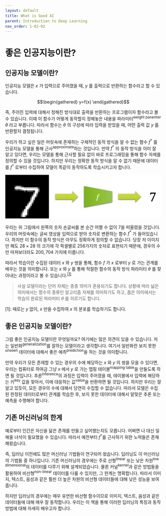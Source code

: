 ```yaml
---
layout: default
title: What is Good AI
parent: Introduction to Deep Learning
nav_order: 1-02-02
---
```


# 좋은 인공지능이란?

## 인공지능 모델이란?

인공지능 모델은 $x$ 가 입력으로 주어졌을 때, $y$ 를 출력으로 반환하는 함수라고 할 수 있습니다.

$$\begin{gathered}
y=f(x)
\end{gathered}$$

즉, 주어진 입력에 대해서 정해진 방식대로 출력을 반환하는 프로그램이자 함수라고 볼 수 있습니다.
이때 이 함수가 어떻게 동작할지 정해놓은 내용을 파라미터<sup>weight paramter</sup> $\theta$ 라고 부릅니다.
따라서 함수는 $\theta$ 의 구성에 따라 입력을 받았을 때, 어떤 출력 값 $y$ 를 반환할지 결정됩니다.

우리가 하고 싶은 일은 머릿속에 존재하는 구체적인 동작 방식을 알 수 없는 함수 $f^*$ 를 인공지능 모델을 통해 근사<sup>approximate</sup>하는 것입니다.
만약 $f^*$ 의 동작 방식을 이미 잘 알고 있다면, 우리는 모델을 통해 근사할 필요 없이 바로 프로그래밍을 통해 함수 자체를 정의할 수 있을 것입니다.
하지만 우리는 정확한 동작 방식을 알 수 없기 때문에 데이터를 $f^*$ 로부터 수집하여 모델이 똑같이 동작하도록 학습시키고자 합니다.

![숫자 손 글씨를 인식하는 함수](../../assets/images/1-02-02/model.png)

우리는 위 그림에서 왼쪽의 숫자 손글씨를 본 순간 어쩔 수 없이 7을 떠올렸을 것입니다.
우리의 머릿속에는 글씨 영상을 입력으로 받아 숫자로 변환하는 함수 $f^*$ 가 들어있습니다.
하지만 이 함수의 동작 방식은 아무도 정확하게 정의할 수 없습니다.
당장 저 이미지만 해도 $28\times28$ 의 크기에 각 픽셀별로 256가지의 숫자로 표현되기 때문에, 경우의 수만 따져보더라도 $200,704$ 가지에 이릅니다.

따라서 학습이란 수집된 데이터 $x$ 와 $y$ 쌍을 통해, 함수 $f$ 가 $x$ 로부터 $y$ 로 가는 관계를 배우는 것을 의미합니다.
또는 $x$ 와 $y$ 를 통해 적절한 함수의 동작 방식 파라미터 $\theta$ 를 찾아내는 과정이라고 볼 수 있습니다.<sup>[[1]](#footnote_1)</sup>

> 사실 모델이라는 단어 자체는 종종 의미가 혼용되기도 합니다.
> 상황에 따라 넓은 의미에서는 함수의 종류인 알고리즘 자체를 의미하기도 하고, 좁은 의미에서는 학습이 완료된 파라미터 $\theta$ 를 이르기도 합니다.

<a name="footnote_1">[1]</a>: 때로는 $y$ 없이, $x$ 만을 수집하여 $x$ 의 분포를 학습하기도 합니다.

## 좋은 인공지능 모델이란?

그럼 좋은 인공지능 모델이란 무엇일까요?
여기에는 많은 의견이 있을 수 있습니다.
저는 일반화<sup>generalization</sup>를 잘하는 모델이라고 생각합니다.
여기서 일반화란 보지 못한<sup>unseen</sup> 데이터에 대해서 좋은 예측<sup>prediction</sup>을 하는 것을 의미합니다.

만약 우리가 모든 존재할 수 있는 경우의 수에 해당하는 $x$ 와 $y$ 의 쌍을 모을 수 있다면, 우리는 컴퓨터로 하여금 그냥 $x$ 에서 $y$ 로 가는 맵핑 테이블<sup>mapping table</sup>을 만들도록 하면 될 것입니다.
추론<sup>inference</sup>의 과정은 입력이 주어졌을 때, 테이블에서 입력에 해당하는 키<sup>key</sup> 값을 찾아서, 이에 대응하는 값<sup>value</sup>을 반환하면 될 것입니다.
하지만 우리는 잘 알고 있듯이, 모든 경우의 수에 대해서 당연히 수집할 수 없습니다.
따라서 모델은 수집된 한정된 데이터로부터 관계를 학습한 후, 보지 못한 데이터에 대해서 알맞은 추론 또는 예측을 수행해야 합니다.

## 기존 머신러닝의 한계

예로부터 인간은 자신을 닮은 존재를 만들고 싶어했는지도 모릅니다.
어쩌면 나 대신 일해줄 녀석이 필요했을 수 있습니다.
따라서 예전부터 $f^*$를 근사하기 위한 노력들은 존재해왔습니다.

즉, 딥러닝 이전에도 많은 머신러닝 기법들이 연구되어 왔습니다.
딥러닝도 이 머신러닝의 기법들 중 하나입니다.
기존 머신러닝의 경우에는 주로 선형<sup>linear</sup> 또는 낮은 차원<sup>low dimensional</sup>의 데이터를 다루기 위해 설계되었습니다.
물론 커널<sup>kernel</sup>과 같은 방법들을 활용하여 비선형<sup>non-linear</sup> 데이터를 다룰 수 있지만, 그 한계는 명확합니다.
따라서 이미지, 텍스트, 음성과 같은 훨씬 더 높은 차원의 비선형 데이터들에 대해 낮은 성능을 보여줍니다.

하지만 딥러닝의 경우에는 매우 유연한 비선형 함수이므로 이미지, 텍스트, 음성과 같은 데이터들에 대해 매우 잘 동작합니다.
우리는 이 책을 통해 이러한 딥러닝의 특징과 동작 방법에 대해 자세히 배우고자 합니다.
